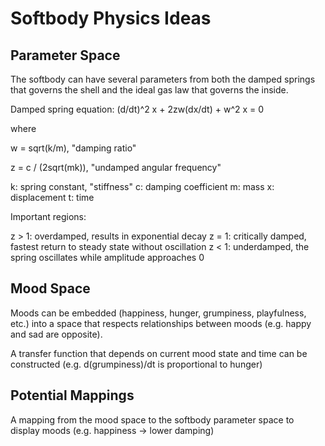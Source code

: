 
# Softbody Physics Ideas

## Parameter Space

The softbody can have several parameters from both the damped springs that governs the shell and the ideal gas law that governs the inside.

Damped spring equation:
(d/dt)^2 x + 2zw(dx/dt) + w^2 x = 0

where

w = sqrt(k/m), "damping ratio"

z = c / (2sqrt(mk)), "undamped angular frequency"

k: spring constant, "stiffness"
c: damping coefficient
m: mass
x: displacement
t: time

Important regions:

z > 1: overdamped, results in exponential decay
z = 1: critically damped, fastest return to steady state without oscillation
z < 1: underdamped, the spring oscillates while amplitude approaches 0

## Mood Space

Moods can be embedded (happiness, hunger, grumpiness, playfulness, etc.) into a space that respects relationships between moods (e.g. happy and sad are opposite).

A transfer function that depends on current mood state and time can be constructed (e.g. d(grumpiness)/dt is proportional to hunger)

## Potential Mappings

A mapping from the mood space to the softbody parameter space to display moods (e.g. happiness -> lower damping)
